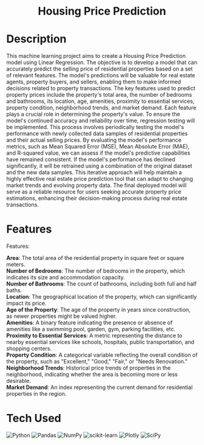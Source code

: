 <div align="center">
      <h1> Housing Price Prediction</h1>
     </div>


# Description
This machine learning project aims to create a  Housing Price Prediction model using Linear Regression. The objective is to develop a model that can accurately predict the selling price of residential properties based on a set of relevant features. The model's predictions will be valuable for real estate agents, property buyers, and sellers, enabling them to make informed decisions related to property transactions.  The key features used to predict property prices include the property's total area, the number of bedrooms and bathrooms, its location, age, amenities, proximity to essential services, property condition, neighborhood trends, and market demand. Each feature plays a crucial role in determining the property's value.  To ensure the model's continued accuracy and reliability over time, regression testing will be implemented. This process involves periodically testing the model's performance with newly collected data samples of residential properties and their actual selling prices. By evaluating the model's performance metrics, such as Mean Squared Error (MSE), Mean Absolute Error (MAE), and R-squared value, we can assess if the model's predictive capabilities have remained consistent.  If the model's performance has declined significantly, it will be retrained using a combination of the original dataset and the new data samples. This iterative approach will help maintain a highly effective real estate price prediction tool that can adapt to changing market trends and evolving property data. The final deployed model will serve as a reliable resource for users seeking accurate property price estimations, enhancing their decision-making process during real estate transactions.

# Features
Features:

<b>Area</b>: The total area of the residential property in square feet or square meters.<br/>
<b>Number of Bedrooms</b>: The number of bedrooms in the property, which indicates its size and accommodation capacity.<br/>
<b>Number of Bathrooms</b>: The count of bathrooms, including both full and half baths.<br/>
<b>Location</b>: The geographical location of the property, which can significantly impact its price.<br/>
<b>Age of the Property</b>: The age of the property in years since construction, as newer properties might be valued higher.<br/>
<b>Amenities</b>: A binary feature indicating the presence or absence of amenities like a swimming pool, garden, gym, parking facilities, etc.<br/>
<b>Proximity to Essential Services</b>: A metric representing the distance to nearby essential services like schools, hospitals, public transportation, and shopping centers.<br/>
<b>Property Condition</b>: A categorical variable reflecting the overall condition of the property, such as "Excellent," "Good," "Fair," or "Needs Renovation."<br/>
<b>Neighborhood Trends</b>: Historical price trends of properties in the neighborhood, indicating whether the area is becoming more or less desirable.<br/>
<b>Market Demand</b>: An index representing the current demand for residential properties in the region.

# Tech Used
 ![Python](https://img.shields.io/badge/python-3670A0?style=for-the-badge&logo=python&logoColor=ffdd54) ![Pandas](https://img.shields.io/badge/pandas-%23150458.svg?style=for-the-badge&logo=pandas&logoColor=white) ![NumPy](https://img.shields.io/badge/numpy-%23013243.svg?style=for-the-badge&logo=numpy&logoColor=white) ![scikit-learn](https://img.shields.io/badge/scikit--learn-%23F7931E.svg?style=for-the-badge&logo=scikit-learn&logoColor=white) ![Plotly](https://img.shields.io/badge/Plotly-%233F4F75.svg?style=for-the-badge&logo=plotly&logoColor=white) ![SciPy](https://img.shields.io/badge/SciPy-%230C55A5.svg?style=for-the-badge&logo=scipy&logoColor=%white)
      

<!-- </> with 💛 by readMD (https://readmd.itsvg.in) -->
    
